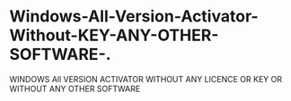 # Windows-All-Version-Activator-Without-KEY-ANY-OTHER-SOFTWARE-.
WINDOWS All VERSION ACTIVATOR WITHOUT ANY LICENCE OR KEY OR WITHOUT ANY OTHER SOFTWARE
